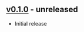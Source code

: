 ## [v0.1.0] - unreleased

* Initial release

[v0.1.0]: https://github.com/piotrmurach/tty-sparkline/compare/v0.1.0
